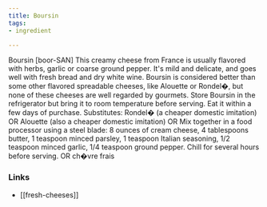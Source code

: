 ```yaml
---
title: Boursin
tags:
- ingredient

---
```

Boursin [boor-SAN] This creamy cheese from France is usually flavored with herbs, garlic or coarse ground pepper. It's mild and delicate, and goes well with fresh bread and dry white wine. Boursin is considered better than some other flavored spreadable cheeses, like Alouette or Rondel�, but none of these cheeses are well regarded by gourmets. Store Boursin in the refrigerator but bring it to room temperature before serving. Eat it within a few days of purchase. Substitutes: Rondel� (a cheaper domestic imitation) OR Alouette (also a cheaper domestic imitation) OR Mix together in a food processor using a steel blade: 8 ounces of cream cheese, 4 tablespoons butter, 1 teaspoon minced parsley, 1 teaspoon Italian seasoning, 1/2 teaspoon minced garlic, 1/4 teaspoon ground pepper. Chill for several hours before serving. OR ch�vre frais

### Links

* [[fresh-cheeses]]
